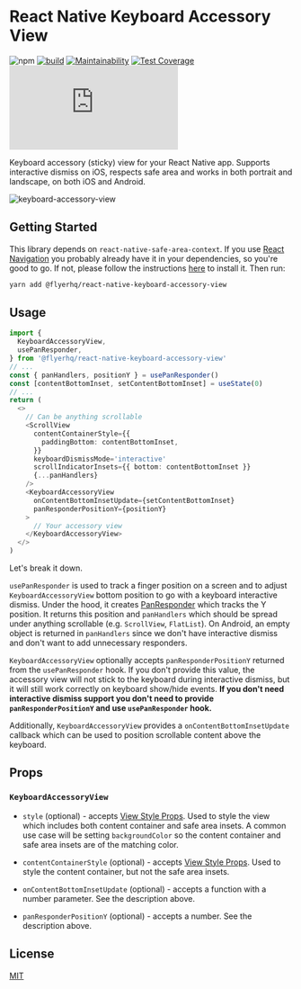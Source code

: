 # React Native Keyboard Accessory View

![npm](https://img.shields.io/npm/v/@flyerhq/react-native-keyboard-accessory-view)
[![build](https://github.com/flyerhq/react-native-keyboard-accessory-view/workflows/build/badge.svg)](https://github.com/flyerhq/react-native-keyboard-accessory-view/actions?query=workflow%3Abuild)
[![Maintainability](https://api.codeclimate.com/v1/badges/e47e287f8fb1fbfffeeb/maintainability)](https://codeclimate.com/github/flyerhq/react-native-keyboard-accessory-view/maintainability)
[![Test Coverage](https://api.codeclimate.com/v1/badges/e47e287f8fb1fbfffeeb/test_coverage)](https://codeclimate.com/github/flyerhq/react-native-keyboard-accessory-view/test_coverage)
[![type-coverage](https://img.shields.io/badge/dynamic/json.svg?label=type-coverage&suffix=%&query=$.typeCoverage.is&uri=https%3A%2F%2Fraw.githubusercontent.com%2Fflyerhq%2Freact-native-keyboard-accessory-view%2Fmaster%2Fpackage.json)](https://github.com/plantain-00/type-coverage)

Keyboard accessory (sticky) view for your React Native app. Supports interactive dismiss on iOS, respects safe area and works in both portrait and landscape, on both iOS and Android.

![keyboard-accessory-view](https://user-images.githubusercontent.com/14123304/83332826-a761ef80-a29d-11ea-910b-b1025ae3aac9.gif)

## Getting Started

This library depends on `react-native-safe-area-context`. If you use [React Navigation](https://reactnavigation.org) you probably already have it in your dependencies, so you're good to go. If not, please follow the instructions [here](https://github.com/th3rdwave/react-native-safe-area-context) to install it. Then run:

```bash
yarn add @flyerhq/react-native-keyboard-accessory-view
```

## Usage

```TypeScript
import {
  KeyboardAccessoryView,
  usePanResponder,
} from '@flyerhq/react-native-keyboard-accessory-view'
// ...
const { panHandlers, positionY } = usePanResponder()
const [contentBottomInset, setContentBottomInset] = useState(0)
// ...
return (
  <>
    // Can be anything scrollable
    <ScrollView
      contentContainerStyle={{
        paddingBottom: contentBottomInset,
      }}
      keyboardDismissMode='interactive'
      scrollIndicatorInsets={{ bottom: contentBottomInset }}
      {...panHandlers}
    />
    <KeyboardAccessoryView
      onContentBottomInsetUpdate={setContentBottomInset}
      panResponderPositionY={positionY}
    >
      // Your accessory view
    </KeyboardAccessoryView>
  </>
)
```

Let's break it down.

`usePanResponder` is used to track a finger position on a screen and to adjust `KeyboardAccessoryView` bottom position to go with a keyboard interactive dismiss. Under the hood, it creates [PanResponder](https://reactnative.dev/docs/panresponder) which tracks the Y position. It returns this position and `panHandlers` which should be spread under anything scrollable (e.g. `ScrollView`, `FlatList`). On Android, an empty object is returned in `panHandlers` since we don't have interactive dismiss and don't want to add unnecessary responders.

`KeyboardAccessoryView` optionally accepts `panResponderPositionY` returned from the `usePanResponder` hook. If you don't provide this value, the accessory view will not stick to the keyboard during interactive dismiss, but it will still work correctly on keyboard show/hide events. **If you don't need interactive dismiss support you don't need to provide `panResponderPositionY` and use `usePanResponder` hook.**

Additionally, `KeyboardAccessoryView` provides a `onContentBottomInsetUpdate` callback which can be used to position scrollable content above the keyboard.

## Props

### `KeyboardAccessoryView`

- `style` (optional) - accepts [View Style Props](https://reactnative.dev/docs/view-style-props). Used to style the view which includes both content container and safe area insets. A common use case will be setting `backgroundColor` so the content container and safe area insets are of the matching color.

- `contentContainerStyle` (optional) - accepts [View Style Props](https://reactnative.dev/docs/view-style-props). Used to style the content container, but not the safe area insets.

- `onContentBottomInsetUpdate` (optional) - accepts a function with a number parameter. See the description above.

- `panResponderPositionY` (optional) - accepts a number. See the description above.

## License

[MIT](LICENSE)
